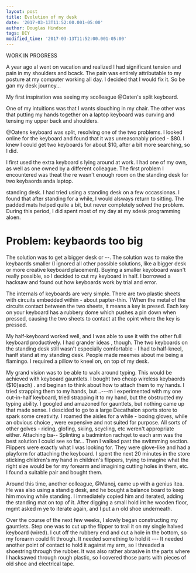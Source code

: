 ```yaml
---
layout: post
title: Evolution of my desk
date: '2017-03-13T11:52:00.001-05:00'
author: Douglas Hindson
tags: DIY
modified_time: '2017-03-13T11:52:00.001-05:00'
---
```


WORK IN PROGRESS

A year ago aI went on vacation and realized I had significant tension and pain in my shoulders and bcack. The pain was entirely attributable to my posture at my computer working all day. I decided that I would fix it. So be gan my desk journey...

My first inspiration was seeing my scolleague @Oaten's split keyboard.

One of my intuitions was that I wants slouching in my chair. The other was that putting my hands together on a laptop keyboard was curving and tensing my upper back and shoulders.

@Oatens keyboard was split, resolving one of the two problems. I looked online for the keyboard and found that it was unreasonably priced - $80. I knew I could get two keyboards for about $10, after a bit more searching, so I did.

I first used the extra keyboard s lying around at work. I had one of my own, as well as one owned by a different colleague. The first problem I encountered was theat the re wasn't enough room on the standing desk for two keybaords anda laptop.

<Above> standing desk. I had tried using a standing desk on a few occassionas. I found that after standing for a while, I would alsways return to sitting. The padded mats helped quite a bit, but never completely solved the problem. During this period, I did spent most of my day at my sdesk programming aloen.

Problem: keybaords too big
==========================

The solution was to get a bigger desk or --. The solution was to make the keybaords smaller (I ignored all other possible solutions, like a bigger desk or more creative keyboard placement). Buying a smaller keyoboard wasn't really possible, so I decided to cut my keyboard in half. I borrowed a hacksaw and found out how keyboards work by trial and error.

The internals of keyboards are very simple. There are two plastic sheets with circuits embedded within - about papter-thin. TWhen the metal of the circuits contact between the two sheets, it means a key is presed. Each key on your keyboard has a rubbery dome which pushes a pin down when pressed, causing the two sheets to contact at the opint where the key is pressed.

My half-keyboard worked well, and I was able to use it with the other full keyboard productively. I had grander ideas , though. The two keyboards on the standing desk still wasn't especially comfortable - I had to half-kneel, hanlf stand at my standing desk. People made meemes about me being a flamingo. I required a pillow to kneel on, on top of my desk.

My grand vision was to be able to walk around typing. This would be achieved with keyboard gauntlets. I bought two cheap wireless keybaords ($10)each) . and beginan to think about how to attach them to my hands. I tried strapping them to my hands, but ..---m I experimented with my one cut-in-half keyboard, tried strapping it to my hand, but the obstructed my typing ability. I googled and amazoned for gauntlets, but nothing came up that made sense. I descided to go to a large Decathalon sports store to spark some creativity. I roamed the aisles for a while - boxing gloves, while an obvious choice , were expensive and not suited for purpose. All sorts of other golves - riding, glofing, skiing, scycling, etc weren't appropriate either. Attaching ba-- Splinting a badminton rachqet to each arm was the best solution I could see so far... Then I walked past the switmming section. Flippers were exactly what I was looking for. They were glove-like and had a playform for attaching the keyboard. I spent the next 20 minutes in the store sticking children's my hand in children's flippers, trying to imagine what the right size would be for my forearm and imagining cutting holes in them, etc. I found a suitable pair and bought them.

Around this time, another colleague, @Manoj, came up with a genius itea. He was also using a standig desk, and he bought a balance board to keep him moving while standing. I immediately copied him and iterated, adding the standing mat on top of it. After digging a small hold int he wooden floor, mgmt asked m ye to iterate again, and I put a n old shoe underneath.

Over the course of the next few weeks, I slowly began constructing my gauntlets. Step one was to cut up the flipper to trail it on my single halved keyboard (wired). I cut off the rubbery end and cut a hole in the bottom, so my forearm could fit through. It needed something to hold it --- It needed another point of contact to hold it against my arm, so I threaded a shoestring through the rubber. It was also rather abrasive in the parts where I hacksawed through rough plastic, so I covered those parts with pieces of old shoe and electrical tape.

